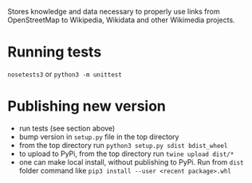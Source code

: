 Stores knowledge and data necessary to properly use links from OpenStreetMap to Wikipedia, Wikidata and other Wikimedia projects.

# Running tests

```nosetests3``` or ```python3 -m unittest```


# Publishing new version

- run tests (see section above)
- bump version in `setup.py` file in the top directory
- from the top directory run `python3 setup.py sdist bdist_wheel`
- to upload to PyPi, from the top directory run `twine upload dist/*`
- one can make local install, without publishing to PyPi. Run from `dist` folder command like `pip3 install --user <recent package>.whl`